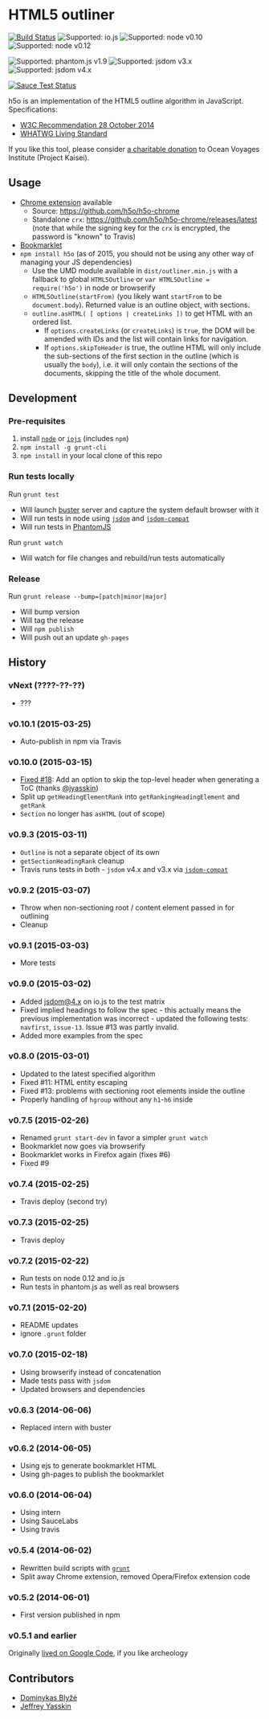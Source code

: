 # HTML5 outliner #
[![Build Status](https://travis-ci.org/h5o/h5o-js.svg?branch=master)](https://travis-ci.org/h5o/h5o-js)
![Supported: io.js](http://img.shields.io/badge/node-io.js-brightgreen.svg)
![Supported: node v0.10](http://img.shields.io/badge/node-0.10.x-brightgreen.svg)
![Supported: node v0.12](http://img.shields.io/badge/node-0.12.x-brightgreen.svg)

![Supported: phantom.js v1.9](http://img.shields.io/badge/phantom.js-1.9.x-brightgreen.svg)
![Supported: jsdom v3.x](http://img.shields.io/badge/jsdom-3.x-brightgreen.svg)
![Supported: jsdom v4.x](http://img.shields.io/badge/jsdom-4.x-brightgreen.svg)

[![Sauce Test Status](https://saucelabs.com/browser-matrix/h5o-js.svg)](https://saucelabs.com/u/h5o-js)

h5o is an implementation of the HTML5 outline algorithm in JavaScript. Specifications:

* [W3C Recommendation 28 October 2014](http://www.w3.org/TR/html5/sections.html#outline)
* [WHATWG Living Standard](https://html.spec.whatwg.org/multipage/semantics.html#outlines)

If you like this tool, please consider [a charitable donation](https://www.ammado.com/community/112794) to Ocean Voyages Institute (Project Kaisei).

## Usage ##

* [Chrome extension](https://chrome.google.com/extensions/detail/afoibpobokebhgfnknfndkgemglggomo) available
    - Source: https://github.com/h5o/h5o-chrome
    - Standalone `crx`: https://github.com/h5o/h5o-chrome/releases/latest (note that while the signing key for the `crx` is encrypted, the password is "known" to Travis)
* [Bookmarklet](http://h5o.github.io/bookmarklet.html)
* `npm install h5o` (as of 2015, you should not be using any other way of managing your JS dependencies)
  - Use the UMD module available in `dist/outliner.min.js` with a fallback to global `HTML5Outline` or 
    `var HTML5Outline = require('h5o')` in node or browserify
  - `HTML5Outline(startFrom)` (you likely want `startFrom` to be `document.body`). Returned value is an outline object, with sections.
  - `outline.asHTML( [ options | createLinks ])` to get HTML with an ordered list. 
      - If `options.createLinks` (or `createLinks`) is `true`, the DOM will be amended with IDs and the list will contain links for navigation.
      - If `options.skipToHeader` is true, the outline HTML will only include the sub-sections of the first section in 
        the outline (which is usually the `body`), i.e. it will only contain the sections of the documents, skipping
        the title of the whole document.

## Development ##

### Pre-requisites ###
 
1. install [`node`](http://nodejs.org/) or [`iojs`](https://iojs.org/) (includes `npm`)
2. `npm install -g grunt-cli`
4. `npm install` in your local clone of this repo

### Run tests locally ###
Run `grunt test`
* Will launch [buster](http://busterjs.org) server and capture the system default browser with it
* Will run tests in node using [`jsdom`](https://www.npmjs.com/package/jsdom) and [`jsdom-compat`](https://www.npmjs.com/packages/jsdom-compat)
* Will run tests in [PhantomJS](https://www.npmjs.com/package/phantomjs) 

Run `grunt watch`
* Will watch for file changes and rebuild/run tests automatically

### Release ###
Run `grunt release --bump=[patch|minor|major]`
* Will bump version
* Will tag the release
* Will `npm publish`
* Will push out an update `gh-pages`


## History ##

### vNext (????-??-??) ###
* ???

### v0.10.1 (2015-03-25) ###
* Auto-publish in npm via Travis

### v0.10.0 (2015-03-15) ###
* [Fixed #18](https://github.com/h5o/h5o-js/issues/18): Add an option to skip the top-level header when generating a ToC (thanks [@jyasskin](https://github.com/jyasskin))
* Split up `getHeadingElementRank` into `getRankingHeadingElement` and `getRank`
* `Section` no longer has `asHTML` (out of scope)

### v0.9.3 (2015-03-11) ###
* `Outline` is not a separate object of its own
* `getSectionHeadingRank` cleanup
* Travis runs tests in both - `jsdom` v4.x and v3.x via [`jsdom-compat`](https://github.com/h5o/jsdom-compat)

### v0.9.2 (2015-03-07) ###
* Throw when non-sectioning root / content element passed in for outlining
* Cleanup

### v0.9.1 (2015-03-03) ###
* More tests

### v0.9.0 (2015-03-02) ###
* Added jsdom@4.x on io.js to the test matrix
* Fixed implied headings to follow the spec - this actually means the previous implementation was
  incorrect - updated the following tests: `navfirst`, `issue-13`. Issue #13 was partly invalid.
* Added more examples from the spec 

### v0.8.0 (2015-03-01) ###
* Updated to the latest specified algorithm
* Fixed #11: HTML entity escaping
* Fixed #13: problems with sectioning root elements inside the outline
* Properly handling of `hgroup` without any `h1`-`h6` inside

### v0.7.5 (2015-02-26) ###
* Renamed `grunt start-dev` in favor a simpler `grunt watch`
* Bookmarklet now goes via browserify
* Bookmarklet works in Firefox again (fixes #6)
* Fixed #9

### v0.7.4 (2015-02-25) ###
* Travis deploy (second try)

### v0.7.3 (2015-02-25) ###
* Travis deploy

### v0.7.2 (2015-02-22) ###
* Run tests on node 0.12 and io.js
* Run tests in phantom.js as well as real browsers

### v0.7.1 (2015-02-20) ###
* README updates
* ignore `.grunt` folder

### v0.7.0 (2015-02-18) ###
* Using browserify instead of concatenation
* Made tests pass with `jsdom`
* Updated browsers and dependencies

### v0.6.3 (2014-06-06) ###
* Replaced intern with buster

### v0.6.2 (2014-06-05) ###
* Using ejs to generate bookmarklet HTML
* Using gh-pages to publish the bookmarklet

### v0.6.0 (2014-06-04) ###
* Using intern
* Using SauceLabs
* Using travis

### v0.5.4 (2014-06-02) ###
* Rewritten build scripts with [`grunt`](http://gruntjs.com)
* Split away Chrome extension, removed Opera/Firefox extension code

### v0.5.2 (2014-06-01) ###
* First version published in npm

### v0.5.1 and earlier ###
Originally [lived on Google Code](https://code.google.com/p/h5o), if you like archeology 

## Contributors ##

* [Dominykas Blyžė](http://www.dominykas.com/)
* [Jeffrey Yasskin](https://github.com/jyasskin)
